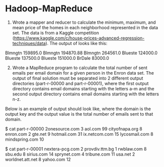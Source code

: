 # Hadoop-MapReduce
1. Wrote a mapper and reducer to calculate the minimum, maximum, and mean price of the homes in each neighborhood represented in the data set. The data is from a Kaggle competition (https://www.kaggle.com/c/house-prices-advanced-regression-techniques/data).  The output of looks like this:

Blmngtn	159895.0
Blmngtn	194870.88
Blmngtn	264561.0
Blueste	124000.0
Blueste	137500.0
Blueste	151000.0
BrDale	83000.0

2. Wrote a MapReduce program to calculate the total number of sent emails per email domain for a given person in the Enron data set.  The output of final solution must be separated into 2 different output directories (part-r-00000 and part-r-00001), where the first output directory contains email domains starting with the letters a-m and the second output directory contains email domains starting with the letters n-z.   

Below is an example of output should look like, where the domain is the output key and the output value is the total number of emails sent to that domain.

$ cat part-r-00000
2onesource.com	3
aol.com	99
cityofnapa.org	8
enron.com	2
gte.net	9
hotmail.com	31
ix.netcom.com	15
lycosmail.com	8
mindspring.com	10

$ cat part-r-00001
nextera-pcg.com	2
provdiv.ttm.bg	1
rwblaw.com	8
sbu.edu	8
sirius.com	14
sprynet.com	4
tribune.com	11
usa.net	2
worldnet.att.net	8
yahoo.com	12

